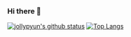 ### Hi there 👋
[![jollypyun's github status](https://github-readme-stats.vercel.app/api?username=jollypyun)](https://github.com/jollypyun/github-readme-stats)
[![Top Langs](https://github-readme-stats.vercel.app/api/top-langs/?username=jollypyun)](https://github.com/jollypyun/github-readme-stats)
<!--
**jollypyun/jollypyun** is a ✨ _special_ ✨ repository because its `README.md` (this file) appears on your GitHub profile.

Here are some ideas to get you started:

- 🔭 I’m currently working on ...
- 🌱 I’m currently learning ...
- 👯 I’m looking to collaborate on ...
- 🤔 I’m looking for help with ...
- 💬 Ask me about ...
- 📫 How to reach me: ...
- 😄 Pronouns: ...
- ⚡ Fun fact: ...
-->
